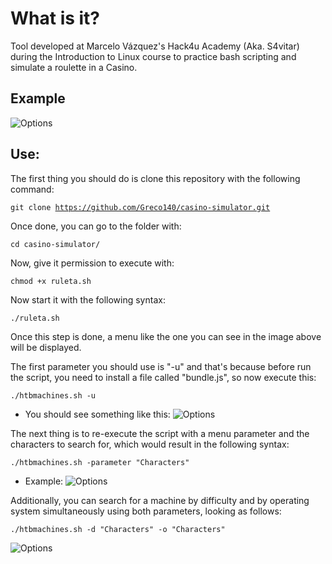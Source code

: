 # What is it?

Tool developed at Marcelo Vázquez's Hack4u Academy (Aka. S4vitar) during the Introduction to Linux course to practice bash scripting and simulate a roulette in a Casino.

## Example
![Options](/assets/Options.png)

## Use:

The first thing you should do is clone this repository with the following command:

<code>git clone https://github.com/Greco140/casino-simulator.git</code>


Once done, you can go to the folder with:

<code>cd casino-simulator/</code>


Now, give it permission to execute with:

<code>chmod +x ruleta.sh</code>


Now start it with the following syntax:

<code>./ruleta.sh</code>


Once this step is done, a menu like the one you can see in the image above will be displayed.

The first parameter you should use is "-u" and that's because before run the script, you need to install a file called "bundle.js", so now execute this: 

<code>./htbmachines.sh -u</code>

* You should see something like this: 
![Options](/assets/Downloaded.png)

The next thing is to re-execute the script with a menu parameter and the characters to search for, which would result in the following syntax:

<code>./htbmachines.sh -parameter "Characters"</code>

* Example:
![Options](/assets/Find%20by%20name%20-m.png)

Additionally, you can search for a machine by difficulty and by operating system simultaneously using both parameters, looking as follows:

<code>./htbmachines.sh -d "Characters" -o "Characters"</code>

![Options](/assets/Difficulty%20and%20SO.png)
